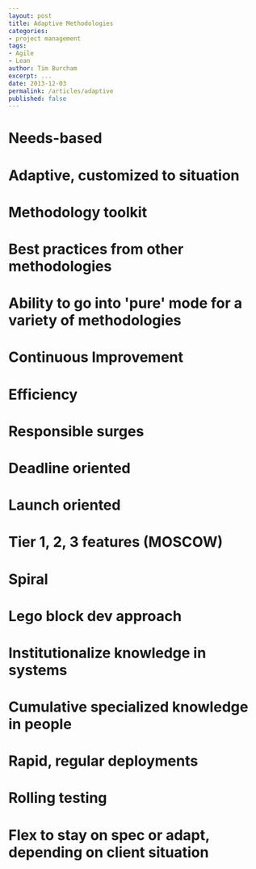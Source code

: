 ```yaml
---
layout: post
title: Adaptive Methodologies
categories: 
- project management
tags: 
- Agile
- Lean
author: Tim Burcham
excerpt: ...
date: 2013-12-03
permalink: /articles/adaptive
published: false
---
```


# Needs-based
# Adaptive, customized to situation
# Methodology toolkit
# Best practices from other methodologies
# Ability to go into 'pure' mode for a variety of methodologies
# Continuous Improvement
# Efficiency
# Responsible surges
# Deadline oriented
# Launch oriented
# Tier 1, 2, 3 features (MOSCOW)
# Spiral
# Lego block dev approach
# Institutionalize knowledge in systems
# Cumulative specialized knowledge in people
# Rapid, regular deployments
# Rolling testing
# Flex to stay on spec or adapt, depending on client situation